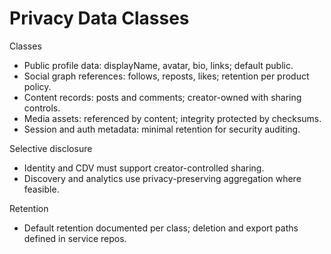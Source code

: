 # Privacy Data Classes

Classes
- Public profile data: displayName, avatar, bio, links; default public.
- Social graph references: follows, reposts, likes; retention per product policy.
- Content records: posts and comments; creator-owned with sharing controls.
- Media assets: referenced by content; integrity protected by checksums.
- Session and auth metadata: minimal retention for security auditing.

Selective disclosure
- Identity and CDV must support creator-controlled sharing.
- Discovery and analytics use privacy-preserving aggregation where feasible.

Retention
- Default retention documented per class; deletion and export paths defined in service repos.
